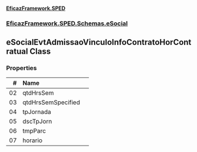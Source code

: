 #### [EficazFramework.SPED](EficazFrameworkSPED.md 'EficazFramework SPED')
### [EficazFramework.SPED.Schemas.eSocial](EficazFramework.SPED.Schemas.eSocial.md 'EficazFramework.SPED.Schemas.eSocial')

## eSocialEvtAdmissaoVinculoInfoContratoHorContratual Class
### Properties

| # | Name | |
| ---: | :--- | :--- |
| 02 | qtdHrsSem |  |
| 03 | qtdHrsSemSpecified |  |
| 04 | tpJornada |  |
| 05 | dscTpJorn |  |
| 06 | tmpParc |  |
| 07 | horario |  |
